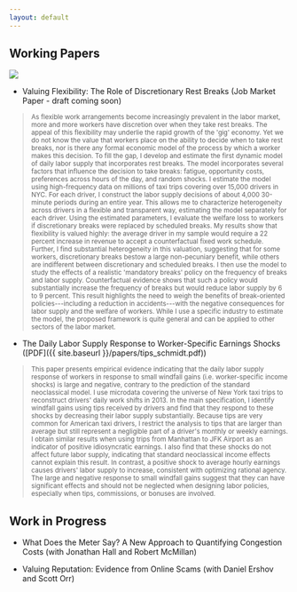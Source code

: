 ```yaml
---
layout: default
---
```


## Working Papers

<img src="{{ site.baseurl }}/images/taxi2.png" class="research-img no-mobile"> 


-	Valuing Flexibility: The Role of Discretionary Rest Breaks (Job Market Paper - draft coming soon)

> <small>As flexible work arrangements become increasingly prevalent in the labor market, more and more workers have discretion over when they take rest breaks. The appeal of this flexibility may underlie the rapid growth of the 'gig' economy. Yet we do not know the value that workers place on the ability to decide when to take rest breaks, nor is there any formal economic model of the process by which a worker makes this decision. To fill the gap, I develop and estimate the first dynamic model of daily labor supply that incorporates rest breaks. The model incorporates several factors that influence the decision to take breaks: fatigue, opportunity costs, preferences across hours of the day, and random shocks. I estimate the model using high-frequency data on millions of taxi trips covering over 15,000 drivers in NYC. For each driver, I construct the labor supply decisions of about 4,000 30-minute periods during an entire year. This allows me to characterize heterogeneity across drivers in a flexible and transparent way, estimating the model separately for each driver. Using the estimated parameters, I evaluate the welfare loss to workers if discretionary breaks were replaced by scheduled breaks. My results show that flexibility is valued highly: the average driver in my sample would require a 22 percent increase in revenue to accept a counterfactual fixed work schedule. Further, I find substantial heterogeneity in this valuation, suggesting that for some workers, discretionary breaks bestow a large non-pecuniary benefit, while others are indifferent between discretionary and scheduled breaks. I then use the model to study the effects of a realistic 'mandatory breaks' policy on the frequency of breaks and labor supply. Counterfactual evidence shows that such a policy would substantially increase the frequency of breaks but would reduce labor supply by 6 to 9 percent. This result highlights the need to weigh the benefits of break-oriented policies---including a reduction in accidents---with the negative consequences for labor supply and the welfare of workers. While I use a specific industry to estimate the model, the proposed framework is quite general and can be applied to other sectors of the labor market.</small>



-	The Daily Labor Supply Response to Worker-Specific Earnings Shocks ([PDF]({{ site.baseurl }}/papers/tips_schmidt.pdf))

<!-- <small>This paper presents empirical evidence that the labor supply elasticity of taxi drivers can be negative in response to temporary positive earnings shocks. The observed pattern is inconsistent with the neoclassical life-cycle model of labor supply and suggests some form of behavioral preferences. To get this result, I decompose unexpected earnings variations into a market wage component and an idiosyncratic component. This differs from previous studies that assume a homogeneous labor supply effect of unexpected earnings shocks. I identify abnormally large tips from the universe of New York medallion taxi trips in 2013 and use them as a source of exogenous variation of the idiosyncratic component. I find that the negative labor supply elasticity is only observed for the idiosyncratic component; taxi drivers respond to a positive idiosyncratic shock by decreasing their labor supply by an economically significant amount. On the other hand, a positive market wage shock causes their labor supply to increase, consistent with an optimizing rational agent. While the empirical findings of this paper rejects the neoclassical model of labor supply, they cannot distinguish between competing behavioral explanations. Therefore, three broad classes of behavioral models are compared and discussed.</small>
 -->
> <small>This paper presents empirical evidence indicating that the daily labor supply response of workers in response to small windfall gains (i.e. worker-specific income shocks) is large and negative, contrary to the prediction of the standard neoclassical model. I use microdata covering the universe of New York taxi trips to reconstruct drivers' daily work shifts in 2013. In the main specification, I identify windfall gains using tips received by drivers and find that they respond to these shocks by decreasing their labor supply substantially. Because tips are very common for American taxi drivers, I restrict the analysis to tips that are larger than average but still represent a negligible part of a driver's monthly or weekly earnings. I obtain similar results when using trips from Manhattan to JFK Airport as an indicator of positive idiosyncratic earnings. I also find that these shocks do not affect future labor supply, indicating that standard neoclassical income effects cannot explain this result. In contrast, a positive shock to average hourly earnings causes drivers' labor supply to increase, consistent with optimizing rational agency. The large and negative response to small windfall gains suggest that they can have significant effects and should not be neglected when designing labor policies, especially when tips, commissions, or bonuses are involved.</small>


## Work in Progress

-	What Does the Meter Say? A New Approach to Quantifying Congestion Costs (with Jonathan Hall and Robert McMillan)

-	Valuing Reputation: Evidence from Online Scams (with Daniel Ershov and Scott Orr)


